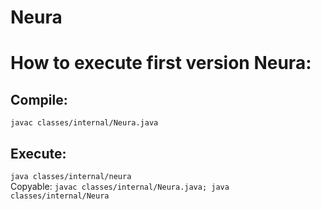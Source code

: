 # Neura

# How to execute first version Neura:
## Compile: 
``javac classes/internal/Neura.java``

## Execute:
``java classes/internal/neura``<br>
Copyable:
``javac classes/internal/Neura.java;
  java classes/internal/Neura``
